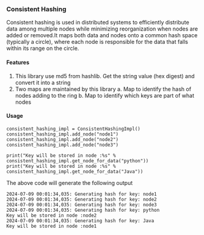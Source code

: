 ### Consistent Hashing

Consistent hashing is used in distributed systems to efficiently distribute data among multiple nodes while minimizing reorganization when nodes are added or removed.It maps both data and nodes onto a common hash space (typically a circle), where each node is responsible for the data that falls within its range on the circle.

#### Features
1. This library use md5 from hashlib. Get the string value (hex digest) and convert it into a string
2. Two maps are maintained by this library
    a. Map to identify the hash of nodes adding to the ring
    b. Map to identify which keys are part of what nodes

#### Usage
```
consistent_hashing_impl = ConsistentHashingImpl()
consistent_hashing_impl.add_node("node1")
consistent_hashing_impl.add_node("node2")
consistent_hashing_impl.add_node("node3")

print("Key will be stored in node :%s" % consistent_hashing_impl.get_node_for_data("python"))
print("Key will be stored in node :%s" % consistent_hashing_impl.get_node_for_data("Java"))
```
The above code will generate the following output
```
2024-07-09 00:01:34,035: Generating hash for key: node1
2024-07-09 00:01:34,035: Generating hash for key: node2
2024-07-09 00:01:34,035: Generating hash for key: node3
2024-07-09 00:01:34,035: Generating hash for key: python
Key will be stored in node :node2
2024-07-09 00:01:34,035: Generating hash for key: Java
Key will be stored in node :node1
```
